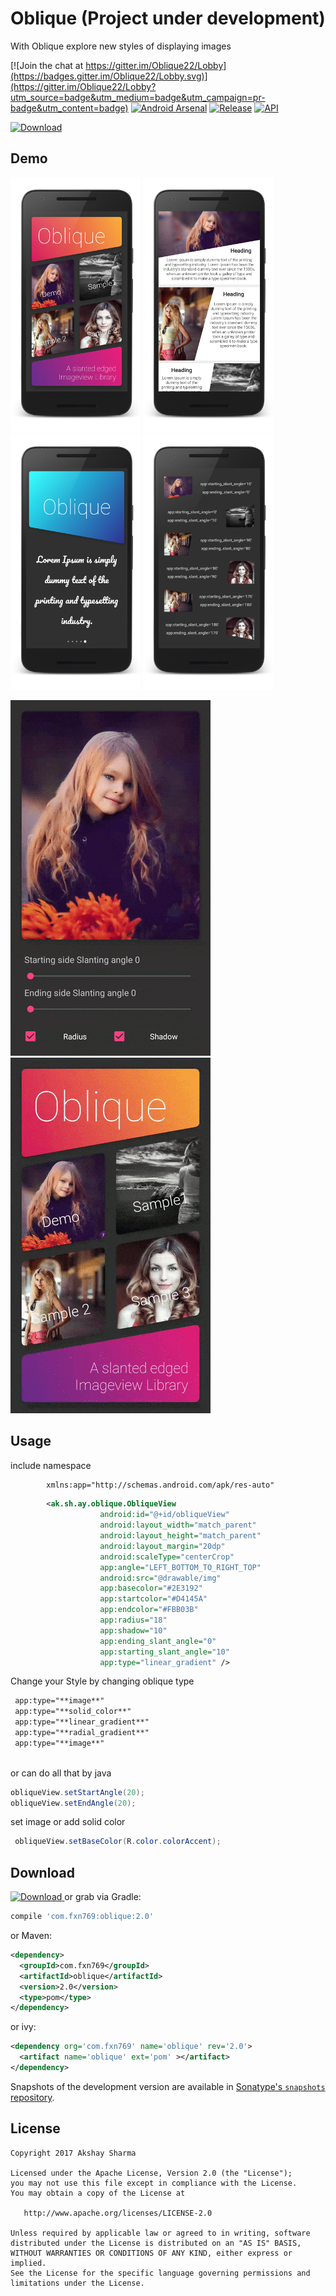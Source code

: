 Oblique (Project under development)
=======

With Oblique explore new styles of displaying images

[![Join the chat at https://gitter.im/Oblique22/Lobby](https://badges.gitter.im/Oblique22/Lobby.svg)](https://gitter.im/Oblique22/Lobby?utm_source=badge&utm_medium=badge&utm_campaign=pr-badge&utm_content=badge)
[![Android Arsenal](https://img.shields.io/badge/Android%20Arsenal-Oblique-blue.svg?style=flat-square)](https://android-arsenal.com/details/1/5659)
[![Release](https://jitpack.io/v/akshay2211/Oblique.svg?style=flat-square)](https://jitpack.io/#akshay2211/Oblique)
[![API](https://img.shields.io/badge/API-9%2B-blue.svg?style=flat-square)](https://android-arsenal.com/api?level=9)

[ ![Download](media/google-play-badge.png) ](https://play.google.com/store/apps/details?id=ak.sh.ay.app)

Demo
----
![](media/one.png)
![](media/two.png)
![](media/three.png)
![](media/four.png)

![](media/media_1.gif)
![](media/media_2.gif)



Usage
-----
include namespace
```xml
        xmlns:app="http://schemas.android.com/apk/res-auto"
```
```xml
        <ak.sh.ay.oblique.ObliqueView
                    android:id="@+id/obliqueView"
                    android:layout_width="match_parent"
                    android:layout_height="match_parent"
                    android:layout_margin="20dp"
                    android:scaleType="centerCrop"
                    app:angle="LEFT_BOTTOM_TO_RIGHT_TOP"
                    android:src="@drawable/img"
                    app:basecolor="#2E3192"
                    app:startcolor="#D4145A"
                    app:endcolor="#FBB03B"
                    app:radius="18"
                    app:shadow="10"
                    app:ending_slant_angle="0"
                    app:starting_slant_angle="10"
                    app:type="linear_gradient" />
```
Change your Style by changing oblique type

```xml
 app:type="**image**" 
 app:type="**solid_color**" 
 app:type="**linear_gradient**" 
 app:type="**radial_gradient**" 
 app:type="**image**" 
 
```

or can do all that by java
```groovy
obliqueView.setStartAngle(20);
obliqueView.setEndAngle(20);
```
set image or add solid color
```java
 obliqueView.setBaseColor(R.color.colorAccent);
```

Download
--------

 [ ![Download](https://api.bintray.com/packages/fxn769/android_projects/Oblique/images/download.svg) ](https://bintray.com/fxn769/android_projects/Oblique/_latestVersion)  or grab via Gradle:
```groovy
compile 'com.fxn769:oblique:2.0'
```
or Maven:
```xml
<dependency>
  <groupId>com.fxn769</groupId>
  <artifactId>oblique</artifactId>
  <version>2.0</version>
  <type>pom</type>
</dependency>
```
or ivy:
```xml
<dependency org='com.fxn769' name='oblique' rev='2.0'>
  <artifact name='oblique' ext='pom' ></artifact>
</dependency>
```

Snapshots of the development version are available in [Sonatype's `snapshots` repository][snap].



License
--------

    Copyright 2017 Akshay Sharma

    Licensed under the Apache License, Version 2.0 (the "License");
    you may not use this file except in compliance with the License.
    You may obtain a copy of the License at

       http://www.apache.org/licenses/LICENSE-2.0

    Unless required by applicable law or agreed to in writing, software
    distributed under the License is distributed on an "AS IS" BASIS,
    WITHOUT WARRANTIES OR CONDITIONS OF ANY KIND, either express or implied.
    See the License for the specific language governing permissions and
    limitations under the License.


 [1]: https://play.google.com/store/apps/details?id=ak.sh.ay.app
 [2]: https://dl.bintray.com/fxn769/android_projects/com/fxn769/oblique/1.0/oblique-1.0-sources.jar
 [snap]: https://oss.sonatype.org/content/repositories/snapshots/